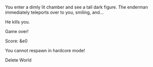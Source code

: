 You enter a dimly lit chamber and see a tall dark figure. The enderman 
immediately teleports over to you, smiling, and...

He kills you.

Game over!

Score: &e0

You cannot respawn in hardcore mode!

Delete World